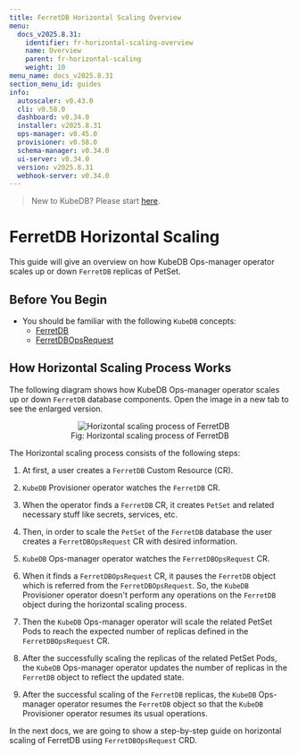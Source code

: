 ```yaml
---
title: FerretDB Horizontal Scaling Overview
menu:
  docs_v2025.8.31:
    identifier: fr-horizontal-scaling-overview
    name: Overview
    parent: fr-horizontal-scaling
    weight: 10
menu_name: docs_v2025.8.31
section_menu_id: guides
info:
  autoscaler: v0.43.0
  cli: v0.58.0
  dashboard: v0.34.0
  installer: v2025.8.31
  ops-manager: v0.45.0
  provisioner: v0.58.0
  schema-manager: v0.34.0
  ui-server: v0.34.0
  version: v2025.8.31
  webhook-server: v0.34.0
---
```


> New to KubeDB? Please start [here](/docs/v2025.8.31/README).

# FerretDB Horizontal Scaling

This guide will give an overview on how KubeDB Ops-manager operator scales up or down `FerretDB` replicas of PetSet.

## Before You Begin

- You should be familiar with the following `KubeDB` concepts:
    - [FerretDB](/docs/v2025.8.31/guides/ferretdb/concepts/ferretdb)
    - [FerretDBOpsRequest](/docs/v2025.8.31/guides/ferretdb/concepts/opsrequest)

## How Horizontal Scaling Process Works

The following diagram shows how KubeDB Ops-manager operator scales up or down `FerretDB` database components. Open the image in a new tab to see the enlarged version.

<figure align="center">
  <img alt="Horizontal scaling process of FerretDB" src="/docs/v2025.8.31/images/ferretdb/fr-horizontal-scaling.svg">
<figcaption align="center">Fig: Horizontal scaling process of FerretDB</figcaption>
</figure>

The Horizontal scaling process consists of the following steps:

1. At first, a user creates a `FerretDB` Custom Resource (CR).

2. `KubeDB` Provisioner  operator watches the `FerretDB` CR.

3. When the operator finds a `FerretDB` CR, it creates `PetSet` and related necessary stuff like secrets, services, etc.

4. Then, in order to scale the `PetSet` of the `FerretDB` database the user creates a `FerretDBOpsRequest` CR with desired information.

5. `KubeDB` Ops-manager operator watches the `FerretDBOpsRequest` CR.

6. When it finds a `FerretDBOpsRequest` CR, it pauses the `FerretDB` object which is referred from the `FerretDBOpsRequest`. So, the `KubeDB` Provisioner  operator doesn't perform any operations on the `FerretDB` object during the horizontal scaling process.

7. Then the `KubeDB` Ops-manager operator will scale the related PetSet Pods to reach the expected number of replicas defined in the `FerretDBOpsRequest` CR.

8. After the successfully scaling the replicas of the related PetSet Pods, the `KubeDB` Ops-manager operator updates the number of replicas in the `FerretDB` object to reflect the updated state.

9. After the successful scaling of the `FerretDB` replicas, the `KubeDB` Ops-manager operator resumes the `FerretDB` object so that the `KubeDB` Provisioner  operator resumes its usual operations.

In the next docs, we are going to show a step-by-step guide on horizontal scaling of FerretDB using `FerretDBOpsRequest` CRD.